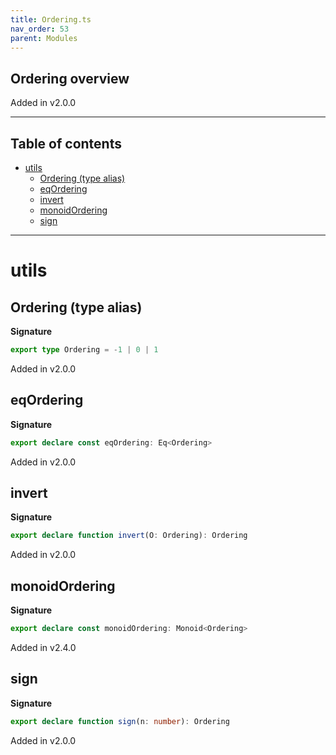 ```yaml
---
title: Ordering.ts
nav_order: 53
parent: Modules
---
```


## Ordering overview

Added in v2.0.0

---

<h2 class="text-delta">Table of contents</h2>

- [utils](#utils)
  - [Ordering (type alias)](#ordering-type-alias)
  - [eqOrdering](#eqordering)
  - [invert](#invert)
  - [monoidOrdering](#monoidordering)
  - [sign](#sign)

---

# utils

## Ordering (type alias)

**Signature**

```ts
export type Ordering = -1 | 0 | 1
```

Added in v2.0.0

## eqOrdering

**Signature**

```ts
export declare const eqOrdering: Eq<Ordering>
```

Added in v2.0.0

## invert

**Signature**

```ts
export declare function invert(O: Ordering): Ordering
```

Added in v2.0.0

## monoidOrdering

**Signature**

```ts
export declare const monoidOrdering: Monoid<Ordering>
```

Added in v2.4.0

## sign

**Signature**

```ts
export declare function sign(n: number): Ordering
```

Added in v2.0.0
